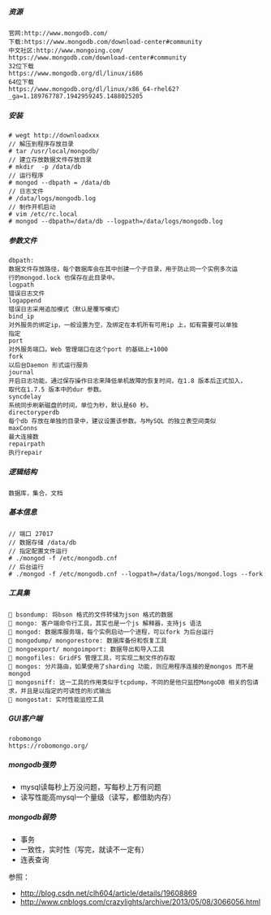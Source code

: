 ##### 资源
```
官网:http://www.mongodb.com/
下载:https://www.mongodb.com/download-center#community
中文社区:http://www.mongoing.com/
https://www.mongodb.com/download-center#community
32位下载
https://www.mongodb.org/dl/linux/i686
64位下载
https://www.mongodb.org/dl/linux/x86_64-rhel62?_ga=1.189767787.1942959245.1488025205
```

##### 安装
```
# wegt http://downloadxxx
// 解压到程序存放目录
# tar /usr/local/mongodb/
// 建立存放数据文件存放目录
# mkdir  -p /data/db
// 运行程序
# mongod --dbpath = /data/db
// 日志文件
# /data/logs/mongodb.log
// 制作开机启动
# vim /etc/rc.local
# mongod --dbpath=/data/db --logpath=/data/logs/mongodb.log
```

##### 参数文件
```
dbpath:
数据文件存放路径，每个数据库会在其中创建一个子目录，用于防止同一个实例多次运
行的mongod.lock 也保存在此目录中。
logpath
错误日志文件
logappend
错误日志采用追加模式（默认是覆写模式）
bind_ip
对外服务的绑定ip，一般设置为空，及绑定在本机所有可用ip 上，如有需要可以单独
指定
port
对外服务端口。Web 管理端口在这个port 的基础上+1000
fork
以后台Daemon 形式运行服务
journal
开启日志功能，通过保存操作日志来降低单机故障的恢复时间，在1.8 版本后正式加入，
取代在1.7.5 版本中的dur 参数。
syncdelay
系统同步刷新磁盘的时间，单位为秒，默认是60 秒。
directoryperdb
每个db 存放在单独的目录中，建议设置该参数。与MySQL 的独立表空间类似
maxConns
最大连接数
repairpath
执行repair
```

##### 逻辑结构
```
数据库，集合，文档
```

##### 基本信息
```
// 端口 27017
// 数据存储 /data/db
// 指定配置文件运行
# ./mongod -f /etc/mongodb.cnf
// 后台运行
# ./mongod -f /etc/mongodb.cnf --logpath=/data/logs/mongod.logs --fork
```

##### 工具集
```
 bsondump: 将bson 格式的文件转储为json 格式的数据
 mongo: 客户端命令行工具，其实也是一个js 解释器，支持js 语法
 mongod: 数据库服务端，每个实例启动一个进程，可以fork 为后台运行
 mongodump/ mongorestore: 数据库备份和恢复工具
 mongoexport/ mongoimport: 数据导出和导入工具
 mongofiles: GridFS 管理工具，可实现二制文件的存取
 mongos: 分片路由，如果使用了sharding 功能，则应用程序连接的是mongos 而不是
mongod
 mongosniff: 这一工具的作用类似于tcpdump，不同的是他只监控MongoDB 相关的包请
求，并且是以指定的可读性的形式输出
 mongostat: 实时性能监控工具
```

##### GUI客户端
```
robomongo
https://robomongo.org/
```


##### mongodb强势
* mysql读每秒上万没问题，写每秒上万有问题
* 读写性能高mysql一个量级（读写，都借助内存）

##### mongodb弱势
* 事务
* 一致性，实时性（写完，就读不一定有）
* 连表查询

参照：
- http://blog.csdn.net/clh604/article/details/19608869
- http://www.cnblogs.com/crazylights/archive/2013/05/08/3066056.html
